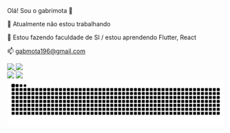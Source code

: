 Olá! Sou o gabrimota 👋

🔭 Atualmente não estou trabalhando

🌱 Estou fazendo faculdade de SI / estou aprendendo Flutter, React

📫 gabmota196@gmail.com


<div align="left">
  <a href="https://github.com/gabrimota">
    <img height="150em" src="https://github-readme-stats.vercel.app/api?username=gabrimota&show_icons=true&theme=github_dark&include_all_commits=true&count_private=true"/>
    <img height="150em" src="https://github-readme-stats.vercel.app/api/top-langs/?username=gabrimota&layout=compact&langs_count=7&theme=github_dark"/>
<div> 
  <a href="https://www.instagram.com/bomfim_gab/" align="left" target="_blank"><img src="https://img.shields.io/badge/-Instagram-%23E4405F?style=for-the-badge&logo=instagram&logoColor=white" target="_blank"></a>
  <a href="https://www.linkedin.com/in/gabriel-bomfim-mota-da-silva-38a525258/" target="_blank"><img src="https://img.shields.io/badge/-LinkedIn-%230077B5?style=for-the-badge&logo=linkedin&logoColor=white" target="_blank"></a> 
  
</div>


<div align="left">
<img  src="https://raw.githubusercontent.com/gabrimota/gabrimota/output/github-contribution-grid-snake-dark.svg" alt="contribution graph" />
</div>
